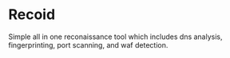 # Recoid

Simple all in one reconaissance tool which includes dns analysis, fingerprinting, port scanning, and waf detection.

